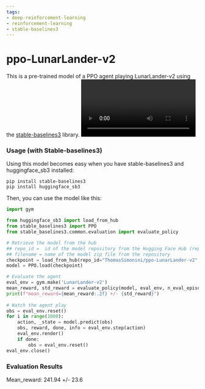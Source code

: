 ```yaml
---
tags:
- deep-reinforcement-learning
- reinforcement-learning
- stable-baselines3
---
```

# ppo-LunarLander-v2

This is a pre-trained model of a PPO agent playing LunarLander-v2 using the [stable-baselines3](https://github.com/DLR-RM/stable-baselines3) library.
<video src="https://huggingface.co/ThomasSimonini/ppo-LunarLander-v2/resolve/main/output.mp4" controls autoplay loop/>
### Usage (with Stable-baselines3)
Using this model becomes easy when you have stable-baselines3 and huggingface_sb3 installed:

```
pip install stable-baselines3
pip install huggingface_sb3
```

Then, you can use the model like this:

```python
import gym

from huggingface_sb3 import load_from_hub
from stable_baselines3 import PPO
from stable_baselines3.common.evaluation import evaluate_policy

# Retrieve the model from the hub
## repo_id =  id of the model repository from the Hugging Face Hub (repo_id = {organization}/{repo_name})
## filename = name of the model zip file from the repository
checkpoint = load_from_hub(repo_id="ThomasSimonini/ppo-LunarLander-v2", filename="ppo-LunarLander-v2.zip")
model = PPO.load(checkpoint)

# Evaluate the agent
eval_env = gym.make('LunarLander-v2')
mean_reward, std_reward = evaluate_policy(model, eval_env, n_eval_episodes=10, deterministic=True)
print(f"mean_reward={mean_reward:.2f} +/- {std_reward}")
 
# Watch the agent play
obs = eval_env.reset()
for i in range(1000):
    action, _state = model.predict(obs)
    obs, reward, done, info = eval_env.step(action)
    eval_env.render()
    if done:
        obs = eval_env.reset()
eval_env.close()
```

### Evaluation Results
Mean_reward: 241.94 +/- 23.6

